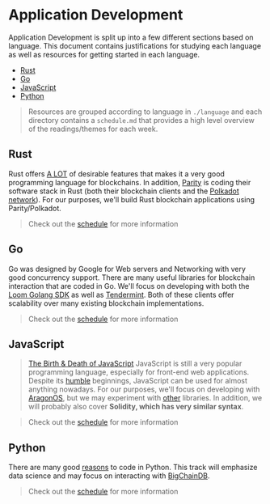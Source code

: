 # Application Development

Application Development is split up into a few different sections based on language. This document contains justifications for studying each language as well as resources for getting started in each language. 
* [Rust](#rust)
* [Go](#go)
* [JavaScript](#javascript)
* [Python](#python)

> Resources are grouped according to language in ```./language``` and each directory contains a ```schedule.md``` that provides a high level overview of the readings/themes for each week.

## Rust
Rust offers [A LOT](https://paritytech.io/why-rust/) of desirable features that makes it a very good programming language for blockchains. In addition, [Parity](https://www.parity.io/technologies/) is coding their software stack in Rust (both their blockchain clients and the [Polkadot network](https://polkadot.network)). For our purposes, we'll build Rust blockchain applications using Parity/Polkadot.

> Check out the [schedule](Rust/schedule.md) for more information

## Go
Go was designed by Google for Web servers and Networking with very good concurrency support. There are many useful libraries for blockchain interaction that are coded in Go. We'll focus on developing with both the [Loom Golang SDK](https://loomx.io/developers/docs/en/go-loom-clients.html) as well as [Tendermint](https://github.com/tendermint). Both of these clients offer scalability over many existing blockchain implementations.

> Check out the [schedule](Go/schedule.md) for more information

## JavaScript
> [The Birth & Death of JavaScript](https://www.destroyallsoftware.com/talks/the-birth-and-death-of-javascript)
JavaScript is still a very popular programming language, especially for front-end web applications. Despite its [humble](https://en.wikipedia.org/wiki/JavaScript) beginnings, JavaScript can be used for almost anything nowadays. For our purposes, we'll focus on developing with [AragonOS](https://github.com/aragon/aragonOS), but we may experiment with [other](https://github.com/counterfactual/contracts/blob/develop/ARCHITECTURE.md) libraries. In addition, we will probably also cover **Solidity, which has very similar syntax**.

> Check out the [schedule](JavaScript/schedule.md) for more information

## Python
There are many good [reasons](https://hackernoon.com/reasons-to-choose-python-for-ai-based-projects-7e3e6c8b954a) to code in Python. This track will emphasize data science and may focus on interacting with [BigChainDB](https://github.com/bigchaindb/bigchaindb). 

> Check out the [schedule](Python/schedule.md) for more information
